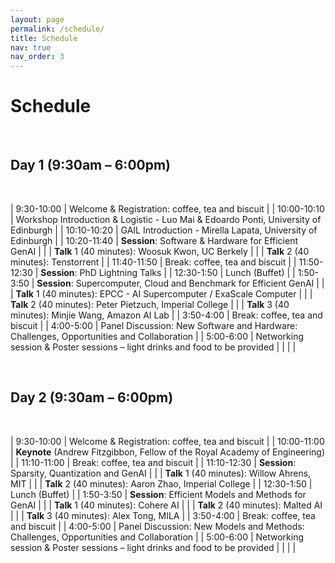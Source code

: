 ```yaml
---
layout: page
permalink: /schedule/
title: Schedule
nav: true
nav_order: 3
---
```

# Schedule

<br>

## Day 1 (9:30am – 6:00pm)

<br>

| 9:30-10:00  | Welcome & Registration: coffee, tea and biscuit           |
| 10:00-10:10 | Workshop Introduction & Logistic - Luo Mai & Edoardo Ponti, University of Edinburgh |
| 10:10-10:20 | GAIL Introduction - Mirella Lapata, University of Edinburgh     |
| 10:20-11:40 | **Session**: Software & Hardware for Efficient GenAI |
|             | **Talk** 1 (40 minutes): Woosuk Kwon, UC Berkely |
|             | **Talk** 2 (40 minutes): Tenstorrent            |
| 11:40-11:50 | Break: coffee, tea and biscuit                                       |
| 11:50-12:30 | **Session**: PhD Lightning Talks            |
| 12:30-1:50  | Lunch (Buffet)                             |
| 1:50-3:50   | **Session**: Supercomputer, Cloud and Benchmark for Efficient GenAI |
|             | **Talk** 1 (40 minutes): EPCC - AI Supercomputer / ExaScale Computer |
|             | **Talk** 2 (40 minutes): Peter Pietzuch, Imperial College |
|             | **Talk** 3 (40 minutes): Minjie Wang, Amazon AI Lab |
| 3:50-4:00   | Break: coffee, tea and biscuit                                       |
| 4:00-5:00   | Panel Discussion: New Software and Hardware: Challenges, Opportunities and Collaboration |
| 5:00-6:00   | Networking session & Poster sessions – light drinks and food to be provided |
| | |

<br>

## Day 2 (9:30am – 6:00pm)

<br>

| 9:30-10:00  | Welcome & Registration: coffee, tea and biscuit         |
| 10:00-11:00 | **Keynote** (Andrew Fitzgibbon, Fellow of the Royal Academy of Engineering)     |
| 11:10-11:00 | Break: coffee, tea and biscuit                                       |
| 11:10-12:30 | **Session**: Sparsity, Quantization and GenAI                   |
|             | **Talk** 1 (40 minutes): Willow Ahrens, MIT      |
|             | **Talk** 2 (40 minutes): Aaron Zhao, Imperial College |
| 12:30-1:50  | Lunch (Buffet)                             |
| 1:50-3:50   | **Session**: Efficient Models and Methods for GenAI |
|             | **Talk** 1 (40 minutes): Cohere AI              |
|             | **Talk** 2 (40 minutes): Malted AI              |
|             | **Talk** 3 (40 minutes): Alex Tong, MILA        |
| 3:50-4:00   | Break: coffee, tea and biscuit                                       |
| 4:00-5:00   | Panel Discussion: New Models and Methods: Challenges, Opportunities and Collaboration |
| 5:00-6:00   | Networking session & Poster sessions – light drinks and food to be provided |
| | |